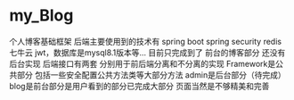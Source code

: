# my_Blog
个人博客基础框架
后端主要使用到的技术有 spring boot spring security redis  七牛云 jwt，数据库是mysql8.1版本等...
目前只完成到了 前台的博客部分 还没有后台实现
后端接口有两套 分别用于前后端分离和不分离的实现
Framework是公共部分 包括一些安全配置公共方法类等大部分方法
admin是后台部分（待完成）
blog是前台部分是用户看到的部分已完成大部分 页面当然是不够精美和完善

